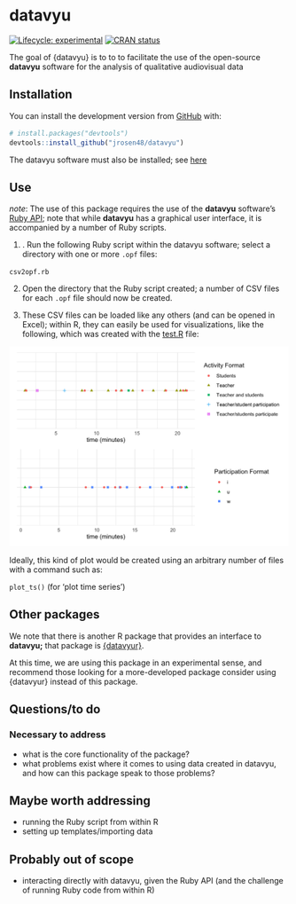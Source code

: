 
<!-- README.md is generated from README.Rmd. Please edit that file -->

# datavyu

<!-- badges: start -->

[![Lifecycle:
experimental](https://img.shields.io/badge/lifecycle-experimental-orange.svg)](https://www.tidyverse.org/lifecycle/#experimental)
[![CRAN
status](https://www.r-pkg.org/badges/version/datavyu)](https://CRAN.R-project.org/package=datavyu)
<!-- badges: end -->

The goal of {datavyu} is to to to facilitate the use of the open-source
**datavyu** software for the analysis of qualitative audiovisual data

## Installation

You can install the development version from
[GitHub](https://github.com/) with:

``` r
# install.packages("devtools")
devtools::install_github("jrosen48/datavyu")
```

The datavyu software must also be installed; see
[here](https://datavyu.org/download.html)

## Use

*note*: The use of this package requires the use of the **datavyu**
software’s [Ruby API](https://datavyu.org/user-guide/api.html); note
that while **datavyu** has a graphical user interface, it is accompanied
by a number of Ruby scripts.

1.  . Run the following Ruby script within the datavyu software; select
    a directory with one or more `.opf` files:

`csv2opf.rb`

2.  Open the directory that the Ruby script created; a number of CSV
    files for each `.opf` file should now be created.

3.  These CSV files can be loaded like any others (and can be opened in
    Excel); within R, they can easily be used for visualizations, like
    the following, which was created with the [test.R](R/test.R) file:

![example image](readme-img.png)

Ideally, this kind of plot would be created using an arbitrary number of
files with a command such as:

`plot_ts()` (for ‘plot time series’)

## Other packages

We note that there is another R package that provides an interface to
**datavyu;** that package is
[{datavyur}](https://github.com/iamamutt/datavyu).

At this time, we are using this package in an experimental sense, and
recommend those looking for a more-developed package consider using
{datavyur} instead of this package.

## Questions/to do

### Necessary to address

  - what is the core functionality of the package?
  - what problems exist where it comes to using data created in datavyu,
    and how can this package speak to those problems?

## Maybe worth addressing

  - running the Ruby script from within R
  - setting up templates/importing data

## Probably out of scope

  - interacting directly with datavyu, given the Ruby API (and the
    challenge of running Ruby code from within R)
